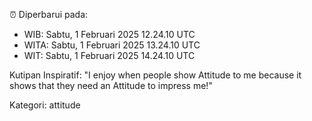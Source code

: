 ⏰ Diperbarui pada:
- WIB: Sabtu, 1 Februari 2025 12.24.10 UTC
- WITA: Sabtu, 1 Februari 2025 13.24.10 UTC
- WIT: Sabtu, 1 Februari 2025 14.24.10 UTC

Kutipan Inspiratif:
"I enjoy when people show Attitude to me because it shows that they need an Attitude to impress me!"


Kategori: attitude


